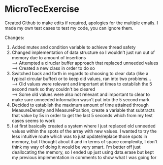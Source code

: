 # MicroTecExercise

Created Github to make edits if required, apologies for the multiple emails. I made my own test cases to test my code, you can ignore them.

Changes:
1. Added mutex and condition variable to achieve thread safety
2. Changed implementation of data structure so I wouldn't just run out of memory due to amount of insertions <br/>
--> Attempted a ciruclar buffer approach that replaced unneeded values <br/>
--> Created a new class in order to do so <br/>
3. Switched back and forth in regards to choosing to clear data (like a typical circular buffer) or to keep old values, ran into two problems...<br/>
--> Old values were relevant and important at times to establish the 5 second mark so they couldn't be cleared <br/>
--> Some old values were also not relevant and important to clear to make sure unneeded information wasn't put into the 5 second mark <br/>
4. Decided to establish the maximum amount of time attained through MeasureDensity and MeasurePosition, create a variable that subtracts that value by 5s in order to get the last 5 seconds which from my test cases seems to work 
5. I at first basically created a system where I just replaced old unneeded values within the spots of the array with new values. I wanted to try the less intuitive route which was to just update/replace those spots in memory, but I thought about it and in terms of space complexity, I don't think my way of doing it would be very smart. I'm better off just deallocating the memory, so I ended up just using data.erase but kept my previous implementation in comments to show what I was going for 
